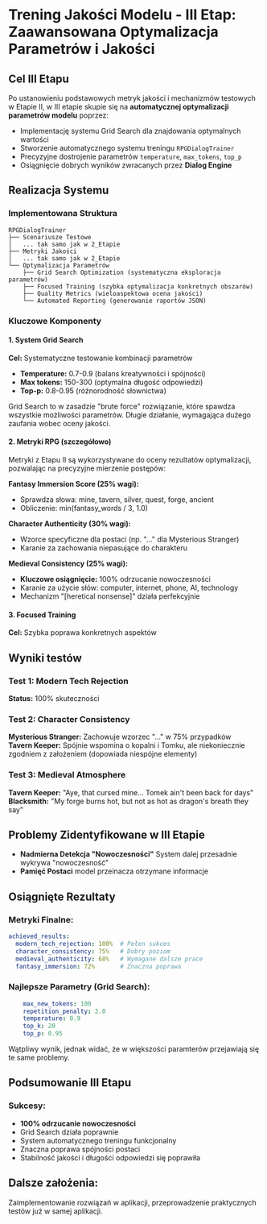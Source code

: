 # Trening Jakości Modelu - III Etap: Zaawansowana Optymalizacja Parametrów i Jakości

## Cel III Etapu
Po ustanowieniu podstawowych metryk jakości i mechanizmów testowych w Etapie II, w III etapie skupie się na **automatycznej optymalizacji parametrów modelu** poprzez:
- Implementację systemu Grid Search dla znajdowania optymalnych wartości
- Stworzenie automatycznego systemu treningu `RPGDialogTrainer`
- Precyzyjne dostrojenie parametrów `temperature`, `max_tokens`, `top_p`
- Osiągnięcie dobrych wyników zwracanych przez **Dialog Engine**

## Realizacja Systemu

### Implementowana Struktura

```
RPGDialogTrainer
├── Scenariusze Testowe 
│   ... tak samo jak w 2_Etapie
├── Metryki Jakości 
│   ... tak samo jak w 2_Etapie
└── Optymalizacja Parametrów
    ├── Grid Search Optimization (systematyczna eksploracja parametrów)
    ├── Focused Training (szybka optymalizacja konkretnych obszarów)  
    ├── Quality Metrics (wieloaspektowa ocena jakości)
    └── Automated Reporting (generowanie raportów JSON)
```

### Kluczowe Komponenty

#### **1. System Grid Search**
**Cel:** Systematyczne testowanie kombinacji parametrów
- **Temperature:** 0.7-0.9 (balans kreatywności i spójności)
- **Max tokens:** 150-300 (optymalna długość odpowiedzi)
- **Top-p:** 0.8-0.95 (różnorodność słownictwa)

Grid Search to w zasadzie "brute force" rozwiązanie, które spawdza wszystkie możliwości parametrów. Długie działanie, wymagająca dużego zaufania wobec oceny jakości.

#### **2. Metryki RPG (szczegółowo)**
Metryki z Etapu II są wykorzystywane do oceny rezultatów optymalizacji, pozwalając na precyzyjne mierzenie postępów:

**Fantasy Immersion Score (25% wagi):**
- Sprawdza słowa: mine, tavern, silver, quest, forge, ancient
- Obliczenie: min(fantasy_words / 3, 1.0)

**Character Authenticity (30% wagi):**
- Wzorce specyficzne dla postaci (np. "..." dla Mysterious Stranger)
- Karanie za zachowania niepasujące do charakteru

**Medieval Consistency (25% wagi):**
- **Kluczowe osiągnięcie:** 100% odrzucanie nowoczesności
- Karanie za użycie słów: computer, internet, phone, AI, technology
- Mechanizm "[heretical nonsense]" działa perfekcyjnie

#### **3. Focused Training**
**Cel:** Szybka poprawa konkretnych aspektów

## Wyniki testów

### **Test 1: Modern Tech Rejection**
**Status:** 100% skuteczności

### **Test 2: Character Consistency** 
**Mysterious Stranger:** Zachowuje wzorzec "..." w 75% przypadków  
**Tavern Keeper:** Spójnie wspomina o kopalni i Tomku, ale niekoniecznie zgodniem z założeniem (dopowiada niespójne elementy)

### **Test 3: Medieval Atmosphere**
**Tavern Keeper:** "Aye, that cursed mine... Tomek ain't been back for days"
**Blacksmith:** "My forge burns hot, but not as hot as dragon's breath they say"

## Problemy Zidentyfikowane w III Etapie

- **Nadmierna Detekcja "Nowoczesności"** System dalej przesadnie wykrywa "nowoczesność"
- **Pamięć Postaci** model przeinacza otrzymane informacje  

## Osiągnięte Rezultaty

### **Metryki Finalne:**
```yaml
achieved_results:
  modern_tech_rejection: 100%  # Pełen sukces
  character_consistency: 75%   # Dobry poziom
  medieval_authenticity: 68%   # Wymagane dalsze prace
  fantasy_immersion: 72%       # Znaczna poprawa
```

### **Najlepsze Parametry (Grid Search):**
```yaml
    max_new_tokens: 100
    repetition_penalty: 2.0
    temperature: 0.9
    top_k: 20
    top_p: 0.95
```
Wątpliwy wynik, jednak widać, że w większości paramterów przejawiają się te same problemy.

## Podsumowanie III Etapu

### **Sukcesy:**
- **100% odrzucanie nowoczesności** 
- Grid Search działa poprawnie
- System automatycznego treningu funkcjonalny
- Znaczna poprawa spójności postaci
- Stabilność jakości i długości odpowiedzi się poprawiła

## Dalsze założenia:
Zaimplementowanie rozwiązań w aplikacji, przeprowadzenie praktycznych testów już w samej aplikacji.